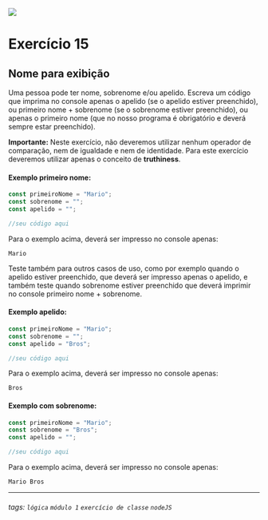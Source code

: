 ![](https://i.imgur.com/xG74tOh.png)

# Exercício 15

## Nome para exibição

Uma pessoa pode ter nome, sobrenome e/ou apelido.
Escreva um código que imprima no console apenas o apelido (se o apelido estiver preenchido), ou primeiro nome + sobrenome (se o sobrenome estiver preenchido), ou apenas o primeiro nome (que no nosso programa é obrigatório e deverá sempre estar preenchido).

**Importante:** Neste exercício, não deveremos utilizar nenhum operador de comparação, nem de igualdade e nem de identidade. Para este exercício deveremos utilizar apenas o conceito de **truthiness**.

#### Exemplo primeiro nome:

```javascript
const primeiroNome = "Mario";
const sobrenome = "";
const apelido = "";

//seu código aqui
```

Para o exemplo acima, deverá ser impresso no console apenas:

```
Mario
```

Teste também para outros casos de uso, como por exemplo quando o apelido estiver preenchido, que deverá ser impresso apenas o apelido, e também teste quando sobrenome estiver preenchido que deverá imprimir no console primeiro nome + sobrenome.

#### Exemplo apelido:

```javascript
const primeiroNome = "Mario";
const sobrenome = "";
const apelido = "Bros";

//seu código aqui
```

Para o exemplo acima, deverá ser impresso no console apenas:

```
Bros
```

#### Exemplo com sobrenome:

```javascript
const primeiroNome = "Mario";
const sobrenome = "Bros";
const apelido = "";

//seu código aqui
```

Para o exemplo acima, deverá ser impresso no console apenas:

```
Mario Bros
```

---

###### tags: `lógica` `módulo 1` `exercício de classe` `nodeJS`
